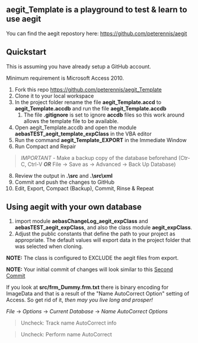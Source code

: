 ## aegit_Template is a playground to test & learn to use aegit
You can find the aegit repostory here: https://github.com/peterennis/aegit

## Quickstart

This is assuming you have already setup a GitHub account.

Minimum requirement is Microsoft Access 2010.

1. Fork this repo https://github.com/peterennis/aegit_Template
2. Clone it to your local workspace
3. In the project folder rename the file **aegit_Template.accd** to **aegit_Template.accdb** and run the file **aegit_Template.accdb**
	1. The file **.gitignore** is set to ignore **accdb** files so this work around allows the template file to be available.
4. Open aegit_Template.accdb and open the module **aebasTEST_aegit_template_expClass** in the VBA editor
5. Run the command **aegit_Template_EXPORT** in the Immediate Window
7. Run Compact and Repair
> *IMPORTANT* - Make a backup copy of the database beforehand (Ctr-C, Ctrl-V ***OR*** File -> Save as -> Advanced -> Back Up Database)
8. Review the output in **.\src** and **.\src\xml**
9. Commit and push the changes to GitHub
10. Edit, Export, Compact (Backup), Commit, Rinse & Repeat

## Using aegit with your own database

1. import module **aebasChangeLog_aegit_expClass** and **aebasTEST_aegit_expClass**, and also the class module **aegit_expClass**. 
2. Adjust the public constants that define the path to your project as appropriate. The default values will export data in the project folder that was selected when cloning.

**NOTE:** The class is configured to EXCLUDE the aegit files from export.
  
**NOTE:** Your initial commit of changes will look similar to this
[Second Commit](https://github.com/peterennis/aegit_Template/commit/dd71ff55a71372abcbeadec7ce250f09ff4ad6bd)

If you look at **src/frm_Dummy.frm.txt** there is binary encoding for ImageData
and that is a result of the "Name AutoCorrect Option" setting of Access. So get
rid of it, *then may you live long and prosper!*

*File* -> *Options* -> *Current Database* -> *Name AutoCorrect Options*

>Uncheck: Track name AutoCorrect info

>Uncheck: Perform name AutoCorrect
